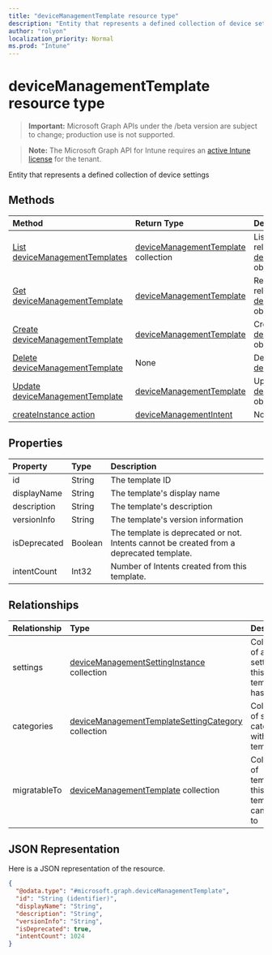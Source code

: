 ```yaml
---
title: "deviceManagementTemplate resource type"
description: "Entity that represents a defined collection of device settings"
author: "rolyon"
localization_priority: Normal
ms.prod: "Intune"
---
```


# deviceManagementTemplate resource type

> **Important:** Microsoft Graph APIs under the /beta version are subject to change; production use is not supported.

> **Note:** The Microsoft Graph API for Intune requires an [active Intune license](https://go.microsoft.com/fwlink/?linkid=839381) for the tenant.

Entity that represents a defined collection of device settings

## Methods
|Method|Return Type|Description|
|:---|:---|:---|
|[List deviceManagementTemplates](../api/intune-deviceintent-devicemanagementtemplate-list.md)|[deviceManagementTemplate](../resources/intune-deviceintent-devicemanagementtemplate.md) collection|List properties and relationships of the [deviceManagementTemplate](../resources/intune-deviceintent-devicemanagementtemplate.md) objects.|
|[Get deviceManagementTemplate](../api/intune-deviceintent-devicemanagementtemplate-get.md)|[deviceManagementTemplate](../resources/intune-deviceintent-devicemanagementtemplate.md)|Read properties and relationships of the [deviceManagementTemplate](../resources/intune-deviceintent-devicemanagementtemplate.md) object.|
|[Create deviceManagementTemplate](../api/intune-deviceintent-devicemanagementtemplate-create.md)|[deviceManagementTemplate](../resources/intune-deviceintent-devicemanagementtemplate.md)|Create a new [deviceManagementTemplate](../resources/intune-deviceintent-devicemanagementtemplate.md) object.|
|[Delete deviceManagementTemplate](../api/intune-deviceintent-devicemanagementtemplate-delete.md)|None|Deletes a [deviceManagementTemplate](../resources/intune-deviceintent-devicemanagementtemplate.md).|
|[Update deviceManagementTemplate](../api/intune-deviceintent-devicemanagementtemplate-update.md)|[deviceManagementTemplate](../resources/intune-deviceintent-devicemanagementtemplate.md)|Update the properties of a [deviceManagementTemplate](../resources/intune-deviceintent-devicemanagementtemplate.md) object.|
|[createInstance action](../api/intune-deviceintent-devicemanagementtemplate-createinstance.md)|[deviceManagementIntent](../resources/intune-deviceintent-devicemanagementintent.md)|Not yet documented|

## Properties
|Property|Type|Description|
|:---|:---|:---|
|id|String|The template ID|
|displayName|String|The template's display name|
|description|String|The template's description|
|versionInfo|String|The template's version information|
|isDeprecated|Boolean|The template is deprecated or not. Intents cannot be created from a deprecated template.|
|intentCount|Int32|Number of Intents created from this template.|

## Relationships
|Relationship|Type|Description|
|:---|:---|:---|
|settings|[deviceManagementSettingInstance](../resources/intune-deviceintent-devicemanagementsettinginstance.md) collection|Collection of all settings this template has|
|categories|[deviceManagementTemplateSettingCategory](../resources/intune-deviceintent-devicemanagementtemplatesettingcategory.md) collection|Collection of setting categories within the template|
|migratableTo|[deviceManagementTemplate](../resources/intune-deviceintent-devicemanagementtemplate.md) collection|Collection of templates this template can migrate to|

## JSON Representation
Here is a JSON representation of the resource.
<!-- {
  "blockType": "resource",
  "keyProperty": "id",
  "@odata.type": "microsoft.graph.deviceManagementTemplate"
}
-->
``` json
{
  "@odata.type": "#microsoft.graph.deviceManagementTemplate",
  "id": "String (identifier)",
  "displayName": "String",
  "description": "String",
  "versionInfo": "String",
  "isDeprecated": true,
  "intentCount": 1024
}
```




